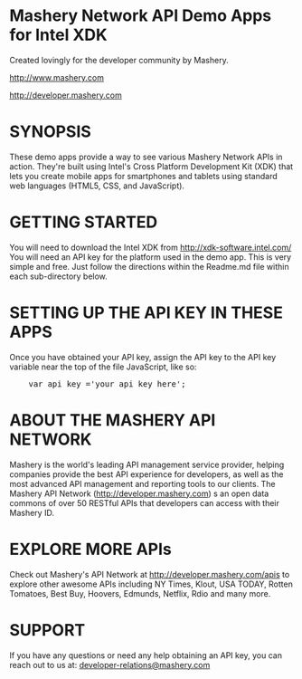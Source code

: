 Mashery Network API Demo Apps for Intel XDK
==================================================================
Created lovingly for the developer community by Mashery.

http://www.mashery.com

http://developer.mashery.com



SYNOPSIS
==================================================================
These demo apps provide a way to see various Mashery Network APIs 
in action. They're built using Intel's Cross Platform Development
Kit (XDK) that lets you create mobile apps for smartphones and 
tablets using standard web languages (HTML5, CSS, and JavaScript).


GETTING STARTED
==================================================================
You will need to download the Intel XDK from http://xdk-software.intel.com/
You will need an API key for the platform used in the demo app. 
This is very simple and free. Just follow the directions within the Readme.md file within each sub-directory below.


SETTING UP THE API KEY IN THESE APPS
==================================================================
Once you have obtained your API key, assign the API key to the 
API key variable near the top of the file JavaScript, like so:

<pre>
	var api_key ='your_api_key_here';
</pre>


ABOUT THE MASHERY API NETWORK
==================================================================
Mashery is the world's leading API management service provider, 
helping companies provide the best API experience for developers,
as well as the most advanced API management and reporting tools 
to our clients. The Mashery API Network (http://developer.mashery.com)
s an open data commons of over 50 RESTful APIs that developers can 
access with their Mashery ID.



EXPLORE MORE APIs
==================================================================
Check out Mashery's API Network at http://developer.mashery.com/apis
to explore other awesome APIs including NY Times, Klout, USA TODAY,
Rotten Tomatoes, Best Buy, Hoovers, Edmunds, Netflix, Rdio and many more. 



SUPPORT
=======
If you have any questions or need any help obtaining an API key, you can reach out to us at: developer-relations@mashery.com
